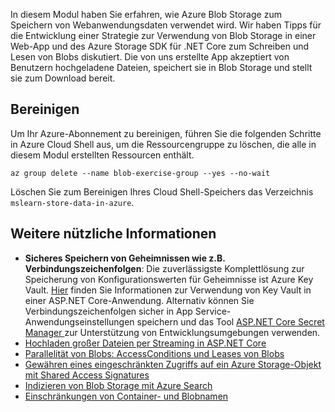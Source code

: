 In diesem Modul haben Sie erfahren, wie Azure Blob Storage zum Speichern von Webanwendungsdaten verwendet wird. Wir haben Tipps für die Entwicklung einer Strategie zur Verwendung von Blob Storage in einer Web-App und des Azure Storage SDK für .NET Core zum Schreiben und Lesen von Blobs diskutiert. Die von uns erstellte App akzeptiert von Benutzern hochgeladene Dateien, speichert sie in Blob Storage und stellt sie zum Download bereit.

## <a name="clean-up"></a>Bereinigen
<!---TODO: Update for sandbox?--->

Um Ihr Azure-Abonnement zu bereinigen, führen Sie die folgenden Schritte in Azure Cloud Shell aus, um die Ressourcengruppe zu löschen, die alle in diesem Modul erstellten Ressourcen enthält.

```console
az group delete --name blob-exercise-group --yes --no-wait
```

Löschen Sie zum Bereinigen Ihres Cloud Shell-Speichers das Verzeichnis `mslearn-store-data-in-azure`.

## <a name="further-reading"></a>Weitere nützliche Informationen

- **Sicheres Speichern von Geheimnissen wie z.B. Verbindungszeichenfolgen**: Die zuverlässigste Komplettlösung zur Speicherung von Konfigurationswerten für Geheimnisse ist Azure Key Vault. [Hier](https://docs.microsoft.com/aspnet/core/security/key-vault-configuration?view=aspnetcore-2.1&tabs=aspnetcore2x) finden Sie Informationen zur Verwendung von Key Vault in einer ASP.NET Core-Anwendung. Alternativ können Sie Verbindungszeichenfolgen sicher in App Service-Anwendungseinstellungen speichern und das Tool [ASP.NET Core Secret Manager ](https://docs.microsoft.com/aspnet/core/security/app-secrets?view=aspnetcore-2.1&tabs=windows) zur Unterstützung von Entwicklungsumgebungen verwenden.
- [Hochladen großer Dateien per Streaming in ASP.NET Core](https://docs.microsoft.com/aspnet/core/mvc/models/file-uploads?view=aspnetcore-2.1#uploading-large-files-with-streaming)
- [Parallelität von Blobs: AccessConditions und Leases von Blobs](https://azure.microsoft.com/blog/managing-concurrency-in-microsoft-azure-storage-2/)
- [Gewähren eines eingeschränkten Zugriffs auf ein Azure Storage-Objekt mit Shared Access Signatures](https://docs.microsoft.com/azure/storage/common/storage-dotnet-shared-access-signature-part-1)
- [Indizieren von Blob Storage mit Azure Search](https://docs.microsoft.com/azure/search/search-howto-indexing-azure-blob-storage)
- [Einschränkungen von Container- und Blobnamen](https://docs.microsoft.com/rest/api/storageservices/naming-and-referencing-containers--blobs--and-metadata#resource-names)